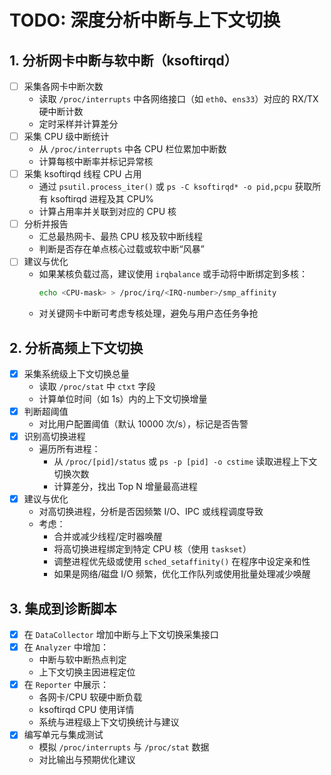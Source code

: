 
# TODO: 深度分析中断与上下文切换

## 1. 分析网卡中断与软中断（ksoftirqd）  
- [ ] 采集各网卡中断次数  
  - 读取 `/proc/interrupts` 中各网络接口（如 `eth0`、`ens33`）对应的 RX/TX 硬中断计数  
  - 定时采样并计算差分  
- [ ] 采集 CPU 级中断统计  
  - 从 `/proc/interrupts` 中各 CPU 栏位累加中断数  
  - 计算每核中断率并标记异常核  
- [ ] 采集 ksoftirqd 线程 CPU 占用  
  - 通过 `psutil.process_iter()` 或 `ps -C ksoftirqd* -o pid,pcpu` 获取所有 ksoftirqd 进程及其 CPU%  
  - 计算占用率并关联到对应的 CPU 核  
- [ ] 分析并报告  
  - 汇总最热网卡、最热 CPU 核及软中断线程  
  - 判断是否存在单点核心过载或软中断“风暴”  
- [ ] 建议与优化  
  - 如果某核负载过高，建议使用 `irqbalance` 或手动将中断绑定到多核：  
    ```bash
    echo <CPU-mask> > /proc/irq/<IRQ-number>/smp_affinity
    ```  
  - 对关键网卡中断可考虑专核处理，避免与用户态任务争抢  

## 2. 分析高频上下文切换  
- [x] 采集系统级上下文切换总量  
  - 读取 `/proc/stat` 中 `ctxt` 字段  
  - 计算单位时间（如 1s）内的上下文切换增量  
- [x] 判断超阈值  
  - 对比用户配置阈值（默认 10000 次/s），标记是否告警  
- [x] 识别高切换进程  
  - 遍历所有进程：  
    - 从 `/proc/[pid]/status` 或 `ps -p [pid] -o cstime` 读取进程上下文切换次数  
    - 计算差分，找出 Top N 增量最高进程  
- [x] 建议与优化  
  - 对高切换进程，分析是否因频繁 I/O、IPC 或线程调度导致  
  - 考虑：  
    - 合并或减少线程/定时器唤醒  
    - 将高切换进程绑定到特定 CPU 核（使用 `taskset`）  
    - 调整进程优先级或使用 `sched_setaffinity()` 在程序中设定亲和性  
    - 如果是网络/磁盘 I/O 频繁，优化工作队列或使用批量处理减少唤醒  

## 3. 集成到诊断脚本  
- [x] 在 `DataCollector` 增加中断与上下文切换采集接口  
- [x] 在 `Analyzer` 中增加：  
  - 中断与软中断热点判定  
  - 上下文切换主因进程定位  
- [x] 在 `Reporter` 中展示：  
  - 各网卡/CPU 软硬中断负载  
  - ksoftirqd CPU 使用详情  
  - 系统与进程级上下文切换统计与建议  
- [x] 编写单元与集成测试  
  - 模拟 `/proc/interrupts` 与 `/proc/stat` 数据  
  - 对比输出与预期优化建议  



